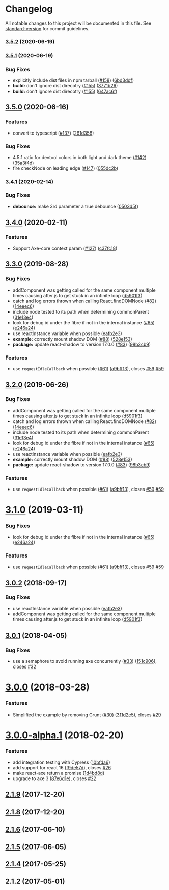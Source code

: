 # Changelog

All notable changes to this project will be documented in this file. See [standard-version](https://github.com/conventional-changelog/standard-version) for commit guidelines.

### [3.5.2](https://github.com/dequelabs/react-axe/compare/v3.5.1...v3.5.2) (2020-06-19)

### [3.5.1](https://github.com/dequelabs/react-axe/compare/v3.5.0...v3.5.1) (2020-06-19)

### Bug Fixes

- explicitly include dist files in npm tarball ([#158](https://github.com/dequelabs/react-axe/issues/158)) ([6bd3ddf](https://github.com/dequelabs/react-axe/commit/6bd3ddfcfd1fb621d95096b10becc7bf72123f02))
- **build:** don't ignore dist direcotry ([#155](https://github.com/dequelabs/react-axe/issues/155)) ([3771b26](https://github.com/dequelabs/react-axe/commit/3771b262df4e8919f5370d1d45ae1ebdd608ca73))
- **build:** don't ignore dist direcotry ([#155](https://github.com/dequelabs/react-axe/issues/155)) ([647ac6f](https://github.com/dequelabs/react-axe/commit/647ac6f8a278d7c83b27b6556bd34b0e84018934))

## [3.5.0](https://github.com/dequelabs/react-axe/compare/v3.4.1...v3.5.0) (2020-06-16)

### Features

- convert to typescript ([#137](https://github.com/dequelabs/react-axe/issues/137)) ([261d358](https://github.com/dequelabs/react-axe/commit/261d3584a5fcfbf182a215fee3e824f996e0e669))

### Bug Fixes

- 4.5:1 ratio for devtool colors in both light and dark theme ([#142](https://github.com/dequelabs/react-axe/issues/142)) ([35a3f4d](https://github.com/dequelabs/react-axe/commit/35a3f4d523a44375ad30a45bc6adebc48280acb3))
- fire checkNode on leading edge ([#147](https://github.com/dequelabs/react-axe/issues/147)) ([055dc2b](https://github.com/dequelabs/react-axe/commit/055dc2b13ffbb7e991ae7cc8a18b5ae4b11b3919))

### [3.4.1](https://github.com/dequelabs/react-axe/compare/v3.4.0...v3.4.1) (2020-02-14)

### Bug Fixes

- **debounce:** make 3rd parameter a true debounce ([0503d5f](https://github.com/dequelabs/react-axe/commit/0503d5f1e17a1db6ad8f205ee122c4598755738b))

## [3.4.0](https://github.com/dequelabs/react-axe/compare/v3.3.0...v3.4.0) (2020-02-11)

### Features

- Support Axe-core context param ([#127](https://github.com/dequelabs/react-axe/issues/127)) ([c37fc18](https://github.com/dequelabs/react-axe/commit/c37fc1891049f34586555420ccf6dddf2b51008c))

## [3.3.0](https://github.com/dequelabs/react-axe/compare/v3.0.1...v3.3.0) (2019-08-28)

### Bug Fixes

- addComponent was getting called for the same component multiple times causing after.js to get stuck in an infinite loop ([d5901f3](https://github.com/dequelabs/react-axe/commit/d5901f3))
- catch and log errors thrown when calling React.findDOMNode ([#82](https://github.com/dequelabs/react-axe/issues/82)) ([14eeec6](https://github.com/dequelabs/react-axe/commit/14eeec6))
- include node tested to its path when determining commonParent ([31e13e4](https://github.com/dequelabs/react-axe/commit/31e13e4))
- look for debug id under the fibre if not in the internal instance ([#65](https://github.com/dequelabs/react-axe/issues/65)) ([e246a24](https://github.com/dequelabs/react-axe/commit/e246a24))
- use reactInstance variable when possible ([eafb2e3](https://github.com/dequelabs/react-axe/commit/eafb2e3))
- **example:** correctly mount shadow DOM ([#88](https://github.com/dequelabs/react-axe/issues/88)) ([528e153](https://github.com/dequelabs/react-axe/commit/528e153))
- **package:** update react-shadow to version 17.0.0 ([#83](https://github.com/dequelabs/react-axe/issues/83)) ([98b3cb9](https://github.com/dequelabs/react-axe/commit/98b3cb9))

### Features

- use `requestIdleCallback` when possible ([#61](https://github.com/dequelabs/react-axe/issues/61)) ([a9bff13](https://github.com/dequelabs/react-axe/commit/a9bff13)), closes [#59](https://github.com/dequelabs/react-axe/issues/59) [#59](https://github.com/dequelabs/react-axe/issues/59)

## [3.2.0](https://github.com/dequelabs/react-axe/compare/v3.0.1...v3.2.0) (2019-06-26)

### Bug Fixes

- addComponent was getting called for the same component multiple times causing after.js to get stuck in an infinite loop ([d5901f3](https://github.com/dequelabs/react-axe/commit/d5901f3))
- catch and log errors thrown when calling React.findDOMNode ([#82](https://github.com/dequelabs/react-axe/issues/82)) ([14eeec6](https://github.com/dequelabs/react-axe/commit/14eeec6))
- include node tested to its path when determining commonParent ([31e13e4](https://github.com/dequelabs/react-axe/commit/31e13e4))
- look for debug id under the fibre if not in the internal instance ([#65](https://github.com/dequelabs/react-axe/issues/65)) ([e246a24](https://github.com/dequelabs/react-axe/commit/e246a24))
- use reactInstance variable when possible ([eafb2e3](https://github.com/dequelabs/react-axe/commit/eafb2e3))
- **example:** correctly mount shadow DOM ([#88](https://github.com/dequelabs/react-axe/issues/88)) ([528e153](https://github.com/dequelabs/react-axe/commit/528e153))
- **package:** update react-shadow to version 17.0.0 ([#83](https://github.com/dequelabs/react-axe/issues/83)) ([98b3cb9](https://github.com/dequelabs/react-axe/commit/98b3cb9))

### Features

- use `requestIdleCallback` when possible ([#61](https://github.com/dequelabs/react-axe/issues/61)) ([a9bff13](https://github.com/dequelabs/react-axe/commit/a9bff13)), closes [#59](https://github.com/dequelabs/react-axe/issues/59) [#59](https://github.com/dequelabs/react-axe/issues/59)

# [3.1.0](https://github.com/dequelabs/react-axe/compare/v3.0.1...v3.1.0) (2019-03-11)

### Bug Fixes

- look for debug id under the fibre if not in the internal instance ([#65](https://github.com/dequelabs/react-axe/issues/65)) ([e246a24](https://github.com/dequelabs/react-axe/commit/e246a24))

### Features

- use `requestIdleCallback` when possible ([#61](https://github.com/dequelabs/react-axe/issues/61)) ([a9bff13](https://github.com/dequelabs/react-axe/commit/a9bff13)), closes [#59](https://github.com/dequelabs/react-axe/issues/59) [#59](https://github.com/dequelabs/react-axe/issues/59)

<a name="3.0.2"></a>

## [3.0.2](https://github.com/dequelabs/react-axe/compare/v3.0.1...v3.0.2) (2018-09-17)

### Bug Fixes

- use reactInstance variable when possible ([eafb2e3](eafb2e3b2356e54996c3eca106ba05505b91c4e7))
- addComponent was getting called for the same component multiple times causing after.js to get stuck in an infinite loop ([d5901f3](d5901f3b639c4cf2b0ed69e1d22cfe45ede088a1))

<a name="3.0.1"></a>

## [3.0.1](https://github.com/dequelabs/react-axe/compare/v3.0.0...v3.0.1) (2018-04-05)

### Bug Fixes

- use a semaphore to avoid running axe concurrently ([#33](https://github.com/dequelabs/react-axe/issues/33)) ([151c906](https://github.com/dequelabs/react-axe/commit/151c906)), closes [#32](https://github.com/dequelabs/react-axe/issues/32)

<a name="3.0.0"></a>

# [3.0.0](https://github.com/dequelabs/react-axe/compare/v3.0.0-alpha.1...v3.0.0) (2018-03-28)

### Features

- Simplified the example by removing Grunt ([#30](https://github.com/dequelabs/react-axe/issues/30)) ([311d2e5](https://github.com/dequelabs/react-axe/commit/311d2e5)), closes [#29](https://github.com/dequelabs/react-axe/issues/29)

<a name="3.0.0-alpha.1"></a>

# [3.0.0-alpha.1](https://github.com/dequelabs/react-axe/compare/v2.1.9...v3.0.0-alpha.1) (2018-02-20)

### Features

- add integration testing with Cypress ([10bfda6](https://github.com/dequelabs/react-axe/commit/10bfda6))
- add support for react 16 ([f9de57d](https://github.com/dequelabs/react-axe/commit/f9de57d)), closes [#26](https://github.com/dequelabs/react-axe/issues/26)
- make react-axe return a promise ([1d4bd8d](https://github.com/dequelabs/react-axe/commit/1d4bd8d))
- upgrade to axe 3 ([87e6d1e](https://github.com/dequelabs/react-axe/commit/87e6d1e)), closes [#22](https://github.com/dequelabs/react-axe/issues/22)

<a name="2.1.9"></a>

## [2.1.9](https://github.com/dequelabs/react-axe/compare/v2.1.8...v2.1.9) (2017-12-20)

<a name="2.1.8"></a>

## [2.1.8](https://github.com/dequelabs/react-axe/compare/2.1.6...v2.1.8) (2017-12-20)

<a name="2.1.6"></a>

## [2.1.6](https://github.com/dequelabs/react-axe/compare/2.1.5...2.1.6) (2017-06-10)

<a name="2.1.5"></a>

## [2.1.5](https://github.com/dequelabs/react-axe/compare/2.1.4...2.1.5) (2017-06-05)

<a name="2.1.4"></a>

## [2.1.4](https://github.com/dequelabs/react-axe/compare/2.1.2...2.1.4) (2017-05-25)

<a name="2.1.2"></a>

## 2.1.2 (2017-05-01)
